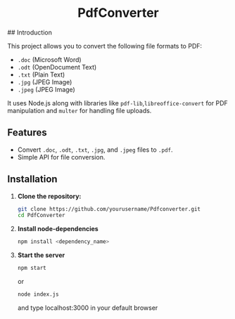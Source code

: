 <center>
  <h1>PdfConverter</h1>
</center>
## Introduction

This project allows you to convert the following file formats to PDF:

- `.doc` (Microsoft Word)
- `.odt` (OpenDocument Text)
- `.txt` (Plain Text)
- `.jpg` (JPEG Image)
- `.jpeg` (JPEG Image)

It uses Node.js along with libraries like `pdf-lib`,`libreoffice-convert` for PDF manipulation and `multer` for handling file uploads.

## Features

- Convert `.doc`, `.odt`, `.txt`, `.jpg`, and `.jpeg` files to `.pdf`.
- Simple API for file conversion.

## Installation

1. **Clone the repository:**

   ```bash
   git clone https://github.com/yourusername/Pdfconverter.git
   cd PdfConverter
   ```

2. **Install node-dependencies**

    ```bash
    npm install <dependency_name>
    ```

3. **Start the server**

   ```bash
   npm start
   ```
   or
   ```bash
   node index.js
   ```
    and type localhost:3000 in your default browser
   
